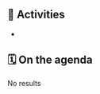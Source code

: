 ## 🏃 Activities

- 

## 🗓️ On the agenda

<!--query:timeline-->
No results
<!--/query (a43619f3)-->
